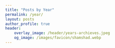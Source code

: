 ```yaml
---
title: "Posts by Year"
permalink: /year/
layout: posts
author_profile: true
header:
    overlay_image: /header/years-archieves.jpeg
    og_image: /images/favicon/shamshad.webp
---
```


